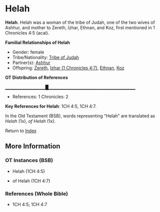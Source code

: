 # Helah
**Helah**. 
Helah was a woman of the tribe of Judah, one of the two wives of Ashhur, and mother to Zereth, Izhar, Ethnan, and Koz, first mentioned in 1 Chronicles 4:5 (acai). 




**Familial Relationships of Helah**


* Gender: female
* Tribe/Nationality: [Tribe of Judah](../../../groups/md/acai/Judah.md)
* Partner(s): [Ashhur](Ashhur.md)
* Offspring: [Zereth](Zereth.md), [Izhar (1 Chronicles 4:7)](Izhar.2.md), [Ethnan](Ethnan.md), [Koz](Koz.md)


**OT Distribution of References**

▁▁▁▁▁▁▁▁▁▁▁▁█▁▁▁▁▁▁▁▁▁▁▁▁▁▁▁▁▁▁▁▁▁▁▁▁▁▁
* References: 1 Chronicles: 2



**Key References for Helah**: 
1CH 4:5, 1CH 4:7. 


In the Old Testament (BSB), words representing “Helah” are translated as 
*Helah* (1x), *of Helah* (1x). 




Return to [Index](00-Index.md)

## More Information

### OT Instances (BSB)

* Helah (1CH 4:5)

* of Helah (1CH 4:7)



### References (Whole Bible)

* 1CH 4:5; 1CH 4:7



